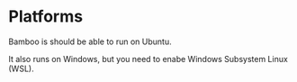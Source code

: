# Platforms

Bamboo is should be able to run on Ubuntu.

It also runs on Windows, but you need to enabe Windows Subsystem Linux (WSL).
